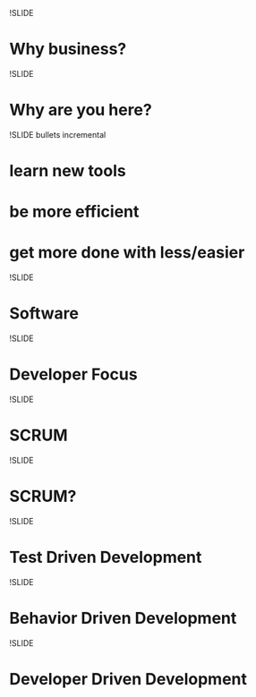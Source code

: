 !SLIDE

# Why business? #

!SLIDE

# Why are you here? #

!SLIDE bullets incremental

# learn new tools #

# be more efficient #

# get more done with less/easier #

!SLIDE

# Software #

!SLIDE

# Developer Focus #

!SLIDE

# SCRUM #

!SLIDE

# SCRUM? #

!SLIDE

# Test Driven Development #

!SLIDE

# Behavior Driven Development #

!SLIDE

# Developer Driven Development #


